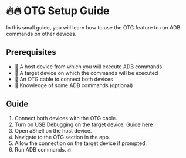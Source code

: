 # 🔥🔥 OTG Setup Guide

In this small guide, you will learn how to use the OTG feature to run ADB commands on other devices.

## Prerequisites
* 📱 A host device from which you will execute ADB commands
* 📲 A target device on which the commands will be executed
* 🔌 An OTG cable to connect both devices
* 🧠 Knowledge of some ADB commands (optional)

## Guide

1. Connect both devices with the OTG cable.
2. Turn on USB Debugging on the target device. [Guide here](instructions/usbdeb.md)
3. Open aShell on the host device.
4. Navigate to the OTG section in the app.
5. Allow the connection on the target device if prompted.
6. Run ADB commands. 🔥

